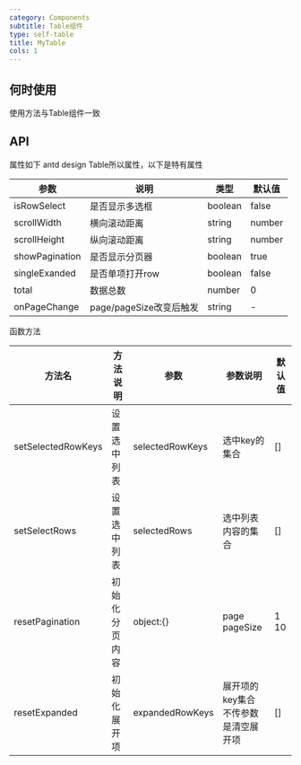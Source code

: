 ```yaml
---
category: Components
subtitle: Table组件
type: self-table
title: MyTable
cols: 1
---
```


## 何时使用
使用方法与Table组件一致


## API

属性如下
antd design Table所以属性，以下是特有属性

| 参数 | 说明 | 类型 | 默认值 |
| --- | --- | --- | --- |
| isRowSelect | 是否显示多选框 | boolean | false |
| scrollWidth | 横向滚动距离 | string|number | 0 |
| scrollHeight | 纵向滚动距离 | string|number | 0 |
| showPagination | 是否显示分页器 | boolean | true |
| singleExanded | 是否单项打开row | boolean | false |
| total | 数据总数 | number | 0 |
| onPageChange | page/pageSize改变后触发 | string | -|


函数方法


| 方法名 | 方法说明 | 参数 | 参数说明 | 默认值 |
| --- | --- | --- | --- | --- |
| setSelectedRowKeys | 设置选中列表 | selectedRowKeys | 选中key的集合 | [] |
| setSelectRows | 设置选中列表 | selectedRows | 选中列表内容的集合 | [] |
| resetPagination | 初始化分页内容 | object:{} | page <br>pageSize | 1<br>10 |
| resetExpanded | 初始化展开项 | expandedRowKeys | 展开项的key集合<br>不传参数是清空展开项 | [] |


